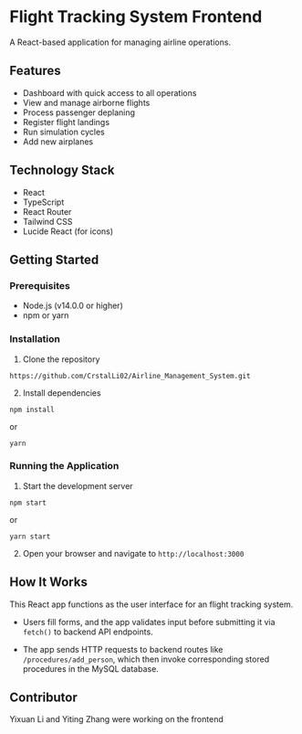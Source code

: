 # Flight Tracking System Frontend

A React-based application for managing airline operations.

## Features

- Dashboard with quick access to all operations
- View and manage airborne flights
- Process passenger deplaning
- Register flight landings
- Run simulation cycles
- Add new airplanes

## Technology Stack

- React
- TypeScript
- React Router
- Tailwind CSS
- Lucide React (for icons)

## Getting Started

### Prerequisites

- Node.js (v14.0.0 or higher)
- npm or yarn

### Installation

1. Clone the repository
```
https://github.com/CrstalLi02/Airline_Management_System.git
```

2. Install dependencies
```
npm install
```
or
```
yarn
```

### Running the Application

1. Start the development server
```
npm start
```
or
```
yarn start
```

2. Open your browser and navigate to `http://localhost:3000`

## How It Works

This React app functions as the user interface for an flight tracking system.

- Users fill forms, and the app validates input before submitting it via `fetch()` to backend API endpoints.

-  The app sends HTTP requests to backend routes like `/procedures/add_person`, which then invoke corresponding stored procedures in the MySQL database.

## Contributor
Yixuan Li and Yiting Zhang were working on the frontend
